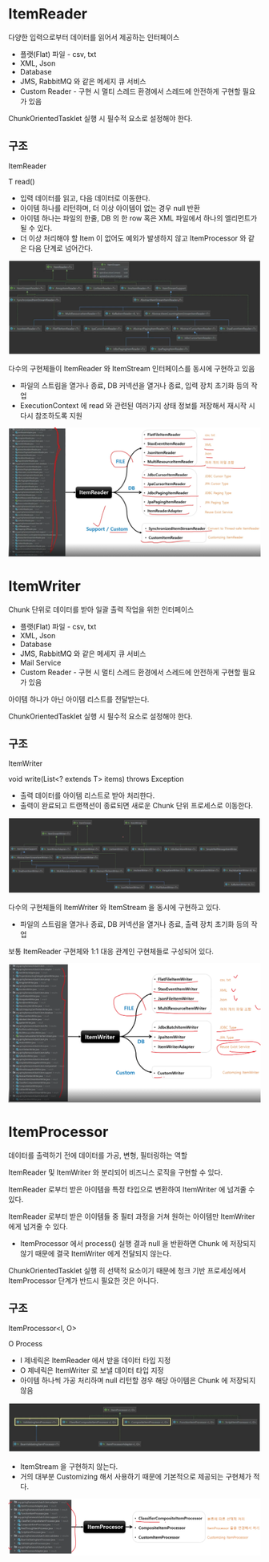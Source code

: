 # ItemReader

다양한 입력으로부터 데이터를 읽어서 제공하는 인터페이스

* 플랫(Flat) 파일 - csv, txt
* XML, Json
* Database
* JMS, RabbitMQ 와 같은 메세지 큐 서비스
* Custom Reader - 구현 시 멀티 스레드 환경에서 스레드에 안전하게 구현할 필요가 있음

ChunkOrientedTasklet 실행 시 필수적 요소로 설정해야 한다.

## 구조

ItemReader<T>

T read()

* 입력 데이터를 읽고, 다음 데이터로 이동한다.
* 아이템 하나를 리턴하며, 더 이상 아이템이 없는 경우 null 반환
* 아이템 하나는 파일의 한줄, DB 의 한 row 혹은 XML 파일에서 하나의 엘리먼트가 될 수 있다.
* 더 이상 처리해야 할 Item 이 없어도 예외가 발생하지 않고 ItemProcessor 와 같은 다음 단계로 넘어간다.

![iri](./imgs/itemreader-intefaces.png)

다수의 구현체들이 ItemReader 와 ItemStream 인터페이스를 동시에 구현하고 있음

* 파일의 스트림을 열거나 종료, DB 커넥션을 열거나 종료, 입력 장치 초기화 등의 작업
* ExecutionContext 에 read 와 관련된 여러가지 상태 정보를 저장해서 재시작 시 다시 참조하도록 지원

![irc](./imgs/itemreader-classes.png)

# ItemWriter

Chunk 단위로 데이터를 받아 일괄 출력 작업을 위한 인터페이스

* 플랫(Flat) 파일 - csv, txt
* XML, Json
* Database
* JMS, RabbitMQ 와 같은 메세지 큐 서비스
* Mail Service
* Custom Reader - 구현 시 멀티 스레드 환경에서 스레드에 안전하게 구현할 필요가 있음

아이템 하나가 아닌 아이템 리스트를 전달받는다.

ChunkOrientedTasklet 실행 시 필수적 요소로 설정해야 한다.

## 구조

ItemWriter<T>

void write(List<? extends T> items) throws Exception

* 출력 데이터를 아이템 리스트로 받아 처리한다.
* 출력이 완료되고 트랜잭션이 종료되면 새로운 Chunk 단위 프로세스로 이동한다.

![iwi](./imgs/itemwriter-interfaces.png)

다수의 구현체들의 ItemWriter 와 ItemStream 을 동시에 구현하고 있다.
* 파일의 스트림을 열거나 종료, DB 커넥션을 열거나 종료, 출력 장치 초기화 등의 작업

보통 ItemReader 구현체와 1:1 대응 관계인 구현체들로 구성되어 있다.

![iwc](./imgs/itemwriter-classes.png)

# ItemProcessor

데이터를 출력하기 전에 데이터를 가공, 변형, 필터링하는 역할

ItemReader 및 ItemWriter 와 분리되어 비즈니스 로직을 구현할 수 있다.

ItemReader 로부터 받은 아이템을 특정 타입으로 변환하여 ItemWriter 에 넘겨줄 수 있다.

ItemReader 로부터 받은 이이템들 중 필터 과정을 거쳐 원하는 아이템만 ItemWriter 에게 넘겨줄 수 있다.
* ItemProcessor 에서 process() 실행 결과 null 을 반환하면 Chunk<O> 에 저장되지 않기 때문에 결국 ItemWriter 에게 전달되지 않는다.

ChunkOrientedTasklet 실행 히 선택적 요소이기 때문에 청크 기반 프로세싱에서 ItemProcessor 단계가 반드시 필요한 것은 아니다.

## 구조

ItemProcessor<I, O>

O Process
* I 제네릭은 ItemReader 에서 받을 데이터 타입 지정
* O 제네릭은 ItemWriter 로 보낼 데이터 타입 지정
* 아이템 하나씩 가공 처리하며 null 리턴할 경우 해당 아이템은 Chunk<O> 에 저장되지 않음

![ipi](./imgs/itemprocessor-interface.png)

* ItemStream 을 구현하지 않는다.
* 거의 대부분 Customizing 해서 사용하기 때문에 기본적으로 제공되는 구현체가 적다.

![ipc](./imgs/itemprocessor-classes.png)


